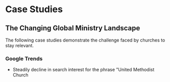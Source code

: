 # Case Studies

## The Changing Global Ministry Landscape 

The following case studies demonstrate the challenge faced by churches to stay relevant.

### Google Trends 

* Steadily decline in search interest for the phrase "United Methodist Church







